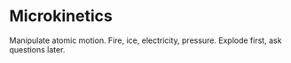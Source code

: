 # Microkinetics

Manipulate atomic motion. Fire, ice, electricity, pressure. Explode first, ask questions later.
